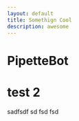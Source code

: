 ```yaml
---
layout: default
title: Somethign Cool
description: awesome
---
```


PipetteBot
==========

# test 2

sadfsdf
sd
fsd
fsd